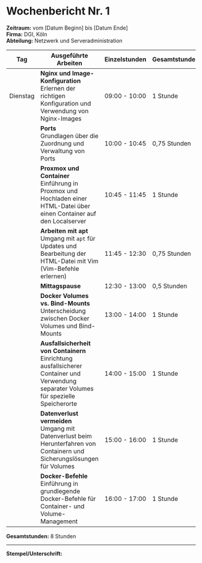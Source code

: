 # Wochenbericht Nr. 1
**Zeitraum:** vom [Datum Beginn] bis [Datum Ende]  
**Firma:** DGI, Köln  
**Abteilung:** Netzwerk und Serveradministration

| Tag      | Ausgeführte Arbeiten | Einzelstunden     | Gesamtstunden |
|----------|-----------------------|-------------------|---------------|
| Dienstag | **Nginx und Image-Konfiguration**  <br> Erlernen der richtigen Konfiguration und Verwendung von Nginx-Images | 09:00 - 10:00 | 1 Stunde |
|          | **Ports**  <br> Grundlagen über die Zuordnung und Verwaltung von Ports | 10:00 - 10:45 | 0,75 Stunden |
|          | **Proxmox und Container**  <br> Einführung in Proxmox und Hochladen einer HTML-Datei über einen Container auf den Localserver | 10:45 - 11:45 | 1 Stunde |
|          | **Arbeiten mit apt**  <br> Umgang mit `apt` für Updates und Bearbeitung der HTML-Datei mit Vim (Vim-Befehle erlernen) | 11:45 - 12:30 | 0,75 Stunden |
|          | **Mittagspause** | 12:30 - 13:00 | 0,5 Stunden |
|          | **Docker Volumes vs. Bind-Mounts**  <br> Unterscheidung zwischen Docker Volumes und Bind-Mounts | 13:00 - 14:00 | 1 Stunde |
|          | **Ausfallsicherheit von Containern**  <br> Einrichtung ausfallsicherer Container und Verwendung separater Volumes für spezielle Speicherorte | 14:00 - 15:00 | 1 Stunde |
|          | **Datenverlust vermeiden**  <br> Umgang mit Datenverlust beim Herunterfahren von Containern und Sicherungslösungen für Volumes | 15:00 - 16:00 | 1 Stunde |
|          | **Docker-Befehle**  <br> Einführung in grundlegende Docker-Befehle für Container- und Volume-Management | 16:00 - 17:00 | 1 Stunde |

**Gesamtstunden:** 8 Stunden

---

**Stempel/Unterschrift:**  
